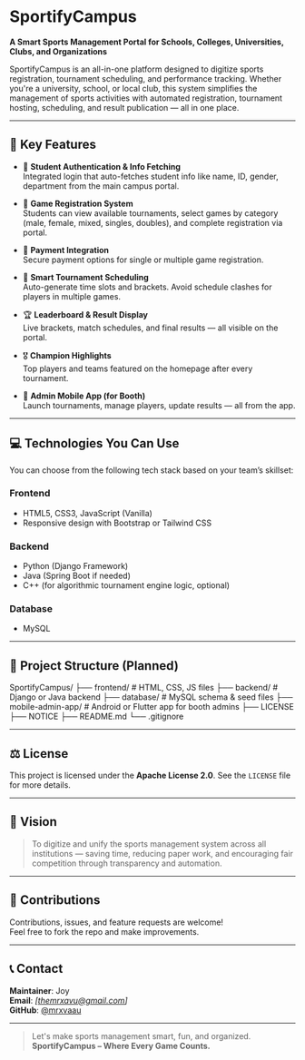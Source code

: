 # SportifyCampus

**A Smart Sports Management Portal for Schools, Colleges, Universities, Clubs, and Organizations**

SportifyCampus is an all-in-one platform designed to digitize sports registration, tournament scheduling, and performance tracking. Whether you're a university, school, or local club, this system simplifies the management of sports activities with automated registration, tournament hosting, scheduling, and result publication — all in one place.

---

## 🚀 Key Features

- 🔐 **Student Authentication & Info Fetching**  
  Integrated login that auto-fetches student info like name, ID, gender, department from the main campus portal.

- 📝 **Game Registration System**  
  Students can view available tournaments, select games by category (male, female, mixed, singles, doubles), and complete registration via portal.

- 💸 **Payment Integration**  
  Secure payment options for single or multiple game registration.

- 📆 **Smart Tournament Scheduling**  
  Auto-generate time slots and brackets. Avoid schedule clashes for players in multiple games.

- 🏆 **Leaderboard & Result Display**  
  Live brackets, match schedules, and final results — all visible on the portal.

- 🎖 **Champion Highlights**  
  Top players and teams featured on the homepage after every tournament.

- 📱 **Admin Mobile App (for Booth)**  
  Launch tournaments, manage players, update results — all from the app.

---

## 💻 Technologies You Can Use

You can choose from the following tech stack based on your team’s skillset:

### Frontend
- HTML5, CSS3, JavaScript (Vanilla)
- Responsive design with Bootstrap or Tailwind CSS

### Backend
- Python (Django Framework)
- Java (Spring Boot if needed)
- C++ (for algorithmic tournament engine logic, optional)

### Database
- MySQL

---

## 📁 Project Structure (Planned)

SportifyCampus/
├── frontend/ # HTML, CSS, JS files
├── backend/ # Django or Java backend
├── database/ # MySQL schema & seed files
├── mobile-admin-app/ # Android or Flutter app for booth admins
├── LICENSE
├── NOTICE
├── README.md
└── .gitignore

---

## ⚖ License

This project is licensed under the **Apache License 2.0**. See the `LICENSE` file for more details.

---

## 🧠 Vision

> To digitize and unify the sports management system across all institutions — saving time, reducing paper work, and encouraging fair competition through transparency and automation.

---

## 🙌 Contributions

Contributions, issues, and feature requests are welcome!  
Feel free to fork the repo and make improvements.

---

## 📞 Contact

**Maintainer**: Joy  
**Email**: *[themrxavu@gmail.com]*  
**GitHub**: [@mrxvaau](https://github.com/mrxvaau)

---

> Let's make sports management smart, fun, and organized.  
> **SportifyCampus – Where Every Game Counts.**
